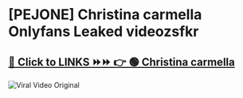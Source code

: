 
 # [PEJONE] Christina carmella Onlyfans Leaked videozsfkr

## <h2><a href="https://clipsfans.com/Christina_carmella&ref=git">🔗 Click to LINKS ⏩⏩ 👉 🟢 Christina carmella </a></h2>

<a href="https://clipsfans.com/Christina_carmella&ref=git" rel="nofollow" data-target="animated-image.originalLink"><img src="https://i.ibb.co.com/xMMVF88/686577567.gif" alt="Viral Video Original" style="max-width: 100%; display: inline-block;" data-target="animated-image.originalImage"></a>

